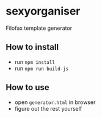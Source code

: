 # sexyorganiser
Filofax template generator
## How to install
- run `npm install`
- run `npm run build-js`
## How to use
- open `generator.html` in browser
- figure out the rest yourself